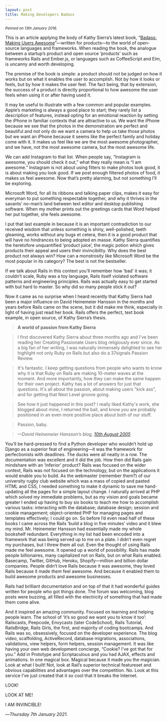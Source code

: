 ```yaml
---
layout: post
title: Making Developers Badass
---
```


<small>
<em>Penned on 13th January 2016.</em>
</small>

This is an article applying the body of Kathy Sierra’s latest book, “[Badass: Making Users Awesome][ksb]”—written for products—to the world of open-source languages and frameworks. When reading the book, the analogue between a startup’s product and open source ‘products’ such as frameworks Rails and Ember.js, or languages such as CoffeeScript and Elm, is uncanny and worth developing.

The premise of the book is simple: a product should not be judged on how it works but on what it enables the user to accomplish. Not by how it looks or feels, but by how it makes the user feel. The fact being, that by extension, the success of a product is directly proportional to how awesome the user feels when using it or after having used it.

It may be useful to illustrate with a few common and popular examples. Apple’s marketing is always a good place to start; they rarely list a description of features, instead opting for an emotional reaction by setting the iPhone in familiar contexts that are attractive to us. We want the iPhone because we see that the photos in the demonstration are perfect and beautiful and not only do we want a camera to help us take those photos but we want an iPhone because it seems like the perfect family and holiday come with it. It makes us feel like we are the most awesome photographer, and we have, not the most awesome camera, but the most awesome life. 

We can add Instagram to that list. When people say, “Instagram is awesome, you should check it out,” what they really mean is “I am awesome.” Instagram is not about using filters to make photos look good, it is about making you look good. If we post enough filtered photos of food, it makes us feel awesome. Now that’s pretty alarming, but not something I’ll be exploring.

Microsoft Word, for all its ribbons and talking paper clips, makes it easy for everyman to put something respectable together, and why it thrives in the savants’ no-man’s land between text editor and desktop publishing software. When my mother prints out the greetings cards that Word helped her put together, she feels awesome.

I put that last example in because it is an important contradiction to our received wisdom that unless something is shiny, well-polished, teeth gleaming, works without any bugs et cetera, then it is a good product that will have no hindrances to being adopted en masse. Kathy Sierra quantifies the heretofore unquantified ‘product juice’, the magic potion which gives products their appeal and users their invincibility. Why does the best product not always win? How can a monstrosity like Microsoft Word be the most popular in its category? The best is not the bestseller.

If we talk about Rails in this context you’ll remember how ‘bad’ it was; it couldn’t scale, Ruby was a toy language, Rails itself violated software patterns and engineering principles. Rails was actually easy to get started with but hard to master. So why did so many people stick it out?

Now it came as no surprise when I heard recently that Kathy Sierra had been a major influence on David Heinemeier Hansson in the months and years before Rails came on the scene, but it did make me think, especially in light of having just read her book. Rails offers the perfect, text book example, in open source, of Kathy Sierra’s thesis.

> **A world of passion from Kathy Sierra**

> I first discovered Kathy Sierra about three months ago and I've been reading her Creating Passionate Users blog religiously ever since. As a big fan of her writing, I was naturally immensely delighted to see her highlight not only Ruby on Rails but also do a 37signals Passion Review.

> It's fantastic. I keep getting questions from people who wants to know why it is that Ruby on Rails are making 10-meter waves at the moment. And more importantly, how they can make the same happen for their own project. Kathy has a lot of answers for just that questions. It's all about the passion, about making users "kick ass", and for getting that Next Level groove going.

> See how it just happened in this post? I really liked Kathy's work, she blogged about mine, I returned the ball, and know _you_ are probably positioned in an even more positive place about both of our stuff.

> Passion, baby.

> *—David Heinemeier Hansson’s blog, [10th August 2005](https://web.archive.org/web/20050813010400/http://www.nextangle.com/)*

You’ll be hard-pressed to find a Python developer who wouldn’t hold up Django as a superior feat of engineering—it was the framework for perfectionists with deadlines. The ducks were all neatly in a row. The documentation was excellent and it did the job. How then did Rails gain mindshare with an ‘inferior’ product? Rails was focused on the wider context, Rails was not focused on the technology, but on the applications it would enable you to build. As the webmaster (remember them?) of our university rugby club website which was a mass of copied and pasted HTML and CSS, I needed something to make it dynamic to save me hand-updating all the pages for a simple layout change. I naturally arrived at PHP which solved my immediate problems, but as my vision and goals became greater I ended up having to buy six books to teach me how to accomplish various tasks: interacting with the database; database design; session and cookie management; object-oriented PHP for managing pages and templates effectively; I could go on. So before I’d even read half of these books I came across the Rails ‘build a blog in five minutes’ video and it blew my mind. Mr. Heinemeier Hansson had essentially made my whole bookshelf redundant. Everything in my list had been encoded into a framework that was being served up to me on a plate. I didn’t even regret my purchases, but I threw them all out. Even the thought of using Rails made me feel awesome. It opened up a world of possibility. Rails has made people billionaires, many capitalized not on Rails, but on what Rails enabled. Basecamp, Twitter, GitHub, Heroku, Shopify—million and billion dollar companies. People didn’t love Rails because it was awesome, they loved Rails because it made _them_ feel awesome. And because it enabled them to build awesome products and awesome businesses.

Rails had brilliant documentation and on top of that it had wonderful guides written for people who got things done. The forum was welcoming, blog posts were buzzing, all filled with the electricity of something that had made them come alive.

And it inspired an amazing community. Focused on learning and helping people learn. The school of ‘it’s so good we want you to know it too’: Railscasts, Peepcode, Envycasts (later CodeSchool), Rails Tutorial, RailsBridge, Rails Girls, the first, and majority of coding bootcamps. And Rails was so, obsessively, focused on the developer experience. The blog video, scaffolding, ActiveRecord, database migrations, associations, validations, view helpers, form helpers, session management. It was like having your own web development concierge, “Cookie? I’ve got that for you.” Add in Prototype and Scriptaculous and you had AJAX, effects and animations. In one magical box. Magical because it made you the magician. Look at what I built! Not, look at Rail’s superior technical featureset and obvious capabilities and advantages over the competition. No. Look at this service I’ve just created that it so cool that it breaks the Internet.

LOOK!

LOOK AT ME!

I AM INVINCIBLE!

—*Thursday 7th January 2021.*

[ksb]: https://www.oreilly.com/library/view/badass-making-users/9781491919057/
